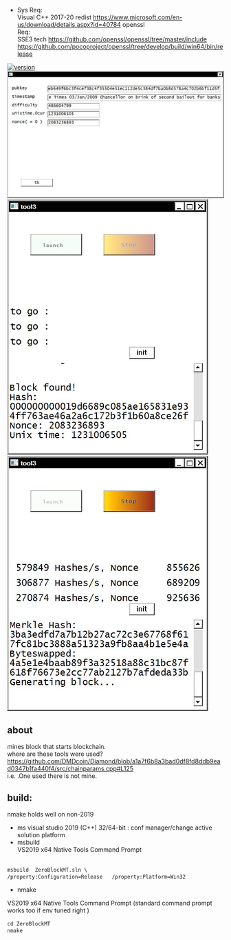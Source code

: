  - Sys Req:  
Visual C++ 2017-20 redist
https://www.microsoft.com/en-us/download/details.aspx?id=40784
openssl  
Req:    
SSE3 tech
  https://github.com/openssl/openssl/tree/master/include  
https://github.com/pocoproject/openssl/tree/develop/build/win64/bin/release  

  
[![version](https://img.shields.io/github/downloads/alexeyneu/ZeroBlockMT/total.svg?style=plastic)](https://github.com/alexeyneu/ZeroBlockMT/tree/master/x64/Release)  
![Screen1](/screens/Untitled%201.jpg)
![Screen1](/screens/Untitled%202.jpg)
![Screen1](/screens/Untitled%208.jpg)
## about 
 mines block that starts blockchain.  
where are these tools were used?  
https://github.com/DMDcoin/Diamond/blob/a1a7f6b8a3bad0df8fd8ddb9ead0347b1fa440f4/src/chainparams.cpp#L125  
i.e. .One used there is not mine.
## build:  

nmake holds well on non-2019
 - ms visual studio 2019 (C++)
32/64-bit : conf manager/change active solution platform  
 - msbuild  
VS2019 x64 Native Tools Command Prompt
```

msbuild  ZeroBlockMT.sln \
/property:Configuration=Release   /property:Platform=Win32
```
- nmake  
  
VS2019 x64 Native Tools Command Prompt (standard command prompt works too if env tuned right )
```
cd ZeroBlockMT
nmake
```

